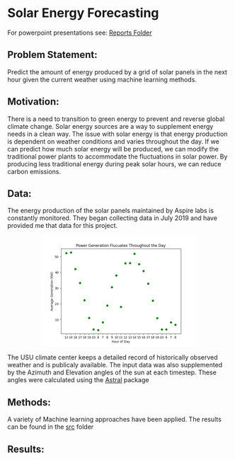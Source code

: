 # Solar Energy Forecasting
For powerpoint presentations see: <a href="https://github.com/bradley-p/Solar_Energy_Forecasting/blob/main/Reports:Notes/" >Reports Folder </a>

## Problem Statement: 
Predict the amount of energy produced by a grid of solar panels in the next hour given the current weather using machine learning methods.
## Motivation: 
There is a need to transition to green energy to prevent and reverse global climate change. Solar energy sources are a way to supplement energy needs in a clean way. The issue with solar energy is that energy production is dependent on weather conditions and varies throughout the day. If we can predict how much solar energy will be produced, we can modify the traditional power plants to accommodate the fluctuations in solar power. By producing less traditional energy during peak solar hours, we can reduce carbon emissions.
## Data:
The energy production of the solar panels maintained by Aspire labs is constantly monitored. They began collecting data in July 2019 and have provided me that data for this project. 
<p align="center">
<img width='350' height='250' src='images/Power_Generation_Fluctuates.png'>
</p>

The USU climate center keeps a detailed record of historically observed weather and is publicaly available. The input data was also supplemented by the Azimuth and Elevation angles of the sun at each timestep. These angles were calculated using the <a href='https://github.com/bradley-p/Solar_Energy_Forecasting/tree/main/src'>Astral</a> package 

## Methods:
A variety of Machine learning approaches have been applied. The results can be found in the <a href='https://github.com/bradley-p/Solar_Energy_Forecasting/tree/main/src'> src</a> folder
## Results: 




